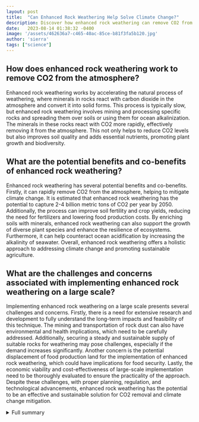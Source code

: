 ```yaml
---
layout: post
title:  "Can Enhanced Rock Weathering Help Solve Climate Change?"
description: Discover how enhanced rock weathering can remove CO2 from the atmosphere and mitigate climate change.
date:   2023-08-14 01:38:32 -0400
image: '/assets/462636a7-c465-40ac-85ce-b81f3fa5b120.jpg'
author: 'sierra'
tags: ["science"]
---
```


## How does enhanced rock weathering work to remove CO2 from the atmosphere?
Enhanced rock weathering works by accelerating the natural process of weathering, where minerals in rocks react with carbon dioxide in the atmosphere and convert it into solid forms. This process is typically slow, but enhanced rock weathering involves mining and processing specific rocks and spreading them over soils or using them for ocean alkalinization. The minerals in these rocks react with CO2 more rapidly, effectively removing it from the atmosphere. This not only helps to reduce CO2 levels but also improves soil quality and adds essential nutrients, promoting plant growth and biodiversity.

## What are the potential benefits and co-benefits of enhanced rock weathering?
Enhanced rock weathering has several potential benefits and co-benefits. Firstly, it can rapidly remove CO2 from the atmosphere, helping to mitigate climate change. It is estimated that enhanced rock weathering has the potential to capture 2-4 billion metric tons of CO2 per year by 2050. Additionally, the process can improve soil fertility and crop yields, reducing the need for fertilizers and lowering food production costs. By enriching soils with minerals, enhanced rock weathering can also support the growth of diverse plant species and enhance the resilience of ecosystems. Furthermore, it can help counteract ocean acidification by increasing the alkalinity of seawater. Overall, enhanced rock weathering offers a holistic approach to addressing climate change and promoting sustainable agriculture.

## What are the challenges and concerns associated with implementing enhanced rock weathering on a large scale?
Implementing enhanced rock weathering on a large scale presents several challenges and concerns. Firstly, there is a need for extensive research and development to fully understand the long-term impacts and feasibility of this technique. The mining and transportation of rock dust can also have environmental and health implications, which need to be carefully addressed. Additionally, securing a steady and sustainable supply of suitable rocks for weathering may pose challenges, especially if the demand increases significantly. Another concern is the potential displacement of food production land for the implementation of enhanced rock weathering, which could have implications for food security. Lastly, the economic viability and cost-effectiveness of large-scale implementation need to be thoroughly evaluated to ensure the practicality of the approach. Despite these challenges, with proper planning, regulation, and technological advancements, enhanced rock weathering has the potential to be an effective and sustainable solution for CO2 removal and climate change mitigation.

<details>
  <summary>Full summary</summary>
Climate change and CO2 reduction have become urgent topics in our world today. Jim, an expert in the field, emphasizes the importance of both CO2 reduction and the development of technologies for CO2 removal at scale. He introduces enhanced rock weathering as a potential solution that can permanently remove CO2 from the atmosphere.<br><br><br>The importance and benefits of reducing greenhouse gas emissions are being emphasized in various events and articles. The Reduce Energy Use DC pledge is a notable commitment towards reducing energy consumption. Reducing greenhouse gas emissions is crucial as global temperatures have already risen by about 1 degree Celsius since the Industrial Revolution. Extreme weather events like fires, floods, and hurricanes are becoming more frequent and severe due to the hotter climate. Countries must strive to limit global warming to no more than 2 degrees Celsius above pre-industrial levels, as stated in the Paris Agreement. Net-zero emissions by 2050 is a goal that all nations should work towards.<br><br><br>Carbon dioxide is the main greenhouse gas, accounting for 76% of emissions. To combat climate change, carbon removal technology is being considered. Direct air capture and tree restoration are among the methods gaining attention. Investors are betting on high-tech solutions like Carbon Clean's CycloneCC and Planetary Technologies' ocean alkalinity enhancement. However, critics argue that carbon removal technologies are unproven, costly, and may divert attention from emissions reductions.<br><br><br>Enhanced mineralization is an innovative approach that can accelerate the natural processes by which minerals absorb carbon dioxide. Weathering currently converts about one billion tons of atmospheric CO2 into minerals annually. Enhanced mineralization involves mining and processing specific types of rock or waste materials. Grinding basalt into powder and spreading it over soils, exposing powdered rock to pure CO2, or using it for ocean alkalinization are some proposed methods. These approaches not only remove CO2 but can also improve soil quality and add nutrients. However, concerns about environmental and health impacts associated with mining must be addressed. Overall, enhanced mineralization has the potential to capture 2-4 billion metric tons of CO2 per year by 2050.<br><br><br>National commitments to reduce greenhouse gas emissions are insufficient to meet the Paris Agreement goals. Negative emissions or carbon dioxide removal technologies are likely needed. Enhanced rock weathering is an under-discussed technique that can absorb more CO2 from the atmosphere and counteract ocean acidification. Adding minerals to soils can improve crop yields, reduce the need for fertilizers, and lower food production costs. Enhanced weathering can be applied to arable land without competing for land used for food production. While more research and development are needed to understand the implementation, impacts, costs, and long-term effects, field tests have shown positive results. Countries with productive farmland, such as China, India, the United States, and Russia, could benefit greatly from enhanced weathering. The practical and economic feasibility of enhanced weathering must be further explored through real-world demonstrations and assessments.<br><br><br>Enhanced rock weathering is a potential tool to stabilize Earth's climate. It locks up carbon dioxide in a solid form, capturing it from the atmosphere. Lab experiments have measured the effectiveness of rock weathering, and new research shows its global-scale impact. However, it is important to note that rock weathering is not a silver bullet that can single-handedly stop global warming. The rate of rock weathering is influenced by global temperatures. To ensure its success, enhanced weathering projects should focus on agricultural lands. The mining and transportation of rock dust should be carried out with consideration for environmental and health implications. Co-benefits of rock weathering include enriching soils and reducing the use of fertilizers. Other options for carbon dioxide removal, like expanding forests, fertilizing the ocean, growing carbon-capturing crops, and direct air capture, should also be explored.<br><br><br>In conclusion, CO2 reduction and climate change mitigation require comprehensive approaches that combine both emissions reductions and carbon removal technologies. Enhanced rock weathering shows promise as a solution for permanent CO2 removal, but further research and development are essential. The global community must work together to address this pressing issue and ensure a sustainable future for generations to come.
</details>
